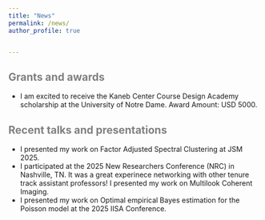 ```yaml
---
title: "News"
permalink: /news/
author_profile: true


---
```



<span style='color:grey'> Grants and awards </span>
-----------------------------------------------------

- I am excited to receive the Kaneb Center Course Design Academy scholarship at the University of Notre Dame. Award Amount: USD 5000.

<span style='color:grey'> Recent talks and presentations </span>
-----------------------------------------------------

- I presented my work on Factor Adjusted Spectral Clustering at JSM 2025.
- I participated at the 2025 New Researchers Conference (NRC) in Nashville, TN. It was a great experinece networking with other tenure track assistant professors! I presented my work on Multilook Coherent Imaging.
- I presented my work on Optimal empirical Bayes estimation for the Poisson model at the 2025 IISA Conference.

